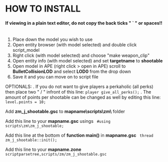 # HOW TO INSTALL
#### If viewing in a plain text editor, do not copy the back ticks " ` " or spaces!!<br><br>

1. Place down the model you wish to use
2. Open entity browser (with model selected) and double click script_model
3. Right click (with model selected) and choose "make weapon_clip"
4. Open entity info (with model selected) and set **targetname** to **shootable**
5. Open model in APE (right click > open in APE) scroll to **BulletCollisionLOD** and select **LOD0** from the drop down
6. Save it and you can move on to script file

OPTIONALS:
    . If you do not want to give players a perkaholic (all perks) then place two " / " infront of this line: ` player give_all_perks(); `
    . The amount of points per shootable can be changed as well by editing this line: ` level.points = 10; `

Add **zm_j_shootable.gsc** to **mapname\\scripts\\zm\\** folder

Add this line to your **mapname.gsc** usings
`  #using scripts\zm\zm_j_shootable;  `

Add this line at the bottom of **function main()** in **mapname.gsc**
`  thread zm_j_shootable::init();  `

Add this line to your **mapname.zone**
`  scriptparsetree,scripts/zm/zm_j_shootable.gsc  `